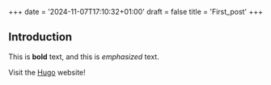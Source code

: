 +++
date = '2024-11-07T17:10:32+01:00'
draft = false
title = 'First_post'
+++

## Introduction

This is **bold** text, and this is *emphasized* text.

Visit the [Hugo](https://gohugo.io) website!
